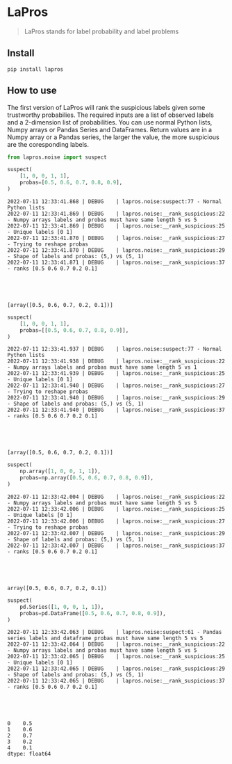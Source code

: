 # LaPros
> LaPros stands for label probability and label problems


## Install

`pip install lapros`

## How to use

The first version of LaPros will rank the suspicious labels given some trustworthy probabilies. The required inputs are a list of observed labels and a 2-dimension list of probabilities. You can use normal Python lists, Numpy arrays or Pandas Series and DataFrames. Return values are in a Numpy array or a Pandas series, the larger the value, the more suspicious are the coresponding labels.

```python
from lapros.noise import suspect
```

```python
suspect(
    [1, 0, 0, 1, 1],
    probas=[0.5, 0.6, 0.7, 0.8, 0.9],
)
```

    2022-07-11 12:33:41.868 | DEBUG    | lapros.noise:suspect:77 - Normal Python lists
    2022-07-11 12:33:41.869 | DEBUG    | lapros.noise:__rank_suspicious:22 - Numpy arrays labels and probas must have same length 5 vs 5
    2022-07-11 12:33:41.869 | DEBUG    | lapros.noise:__rank_suspicious:25 - Unique labels [0 1]
    2022-07-11 12:33:41.870 | DEBUG    | lapros.noise:__rank_suspicious:27 - Trying to reshape probas
    2022-07-11 12:33:41.870 | DEBUG    | lapros.noise:__rank_suspicious:29 - Shape of labels and probas: (5,) vs (5, 1)
    2022-07-11 12:33:41.871 | DEBUG    | lapros.noise:__rank_suspicious:37 - ranks [0.5 0.6 0.7 0.2 0.1]





    [array([0.5, 0.6, 0.7, 0.2, 0.1])]



```python
suspect(
    [1, 0, 0, 1, 1],
    probas=[[0.5, 0.6, 0.7, 0.8, 0.9]],
)
```

    2022-07-11 12:33:41.937 | DEBUG    | lapros.noise:suspect:77 - Normal Python lists
    2022-07-11 12:33:41.938 | DEBUG    | lapros.noise:__rank_suspicious:22 - Numpy arrays labels and probas must have same length 5 vs 1
    2022-07-11 12:33:41.939 | DEBUG    | lapros.noise:__rank_suspicious:25 - Unique labels [0 1]
    2022-07-11 12:33:41.940 | DEBUG    | lapros.noise:__rank_suspicious:27 - Trying to reshape probas
    2022-07-11 12:33:41.940 | DEBUG    | lapros.noise:__rank_suspicious:29 - Shape of labels and probas: (5,) vs (5, 1)
    2022-07-11 12:33:41.940 | DEBUG    | lapros.noise:__rank_suspicious:37 - ranks [0.5 0.6 0.7 0.2 0.1]





    [array([0.5, 0.6, 0.7, 0.2, 0.1])]



```python
suspect(
    np.array([1, 0, 0, 1, 1]),
    probas=np.array([0.5, 0.6, 0.7, 0.8, 0.9]),
)
```

    2022-07-11 12:33:42.004 | DEBUG    | lapros.noise:__rank_suspicious:22 - Numpy arrays labels and probas must have same length 5 vs 5
    2022-07-11 12:33:42.006 | DEBUG    | lapros.noise:__rank_suspicious:25 - Unique labels [0 1]
    2022-07-11 12:33:42.006 | DEBUG    | lapros.noise:__rank_suspicious:27 - Trying to reshape probas
    2022-07-11 12:33:42.007 | DEBUG    | lapros.noise:__rank_suspicious:29 - Shape of labels and probas: (5,) vs (5, 1)
    2022-07-11 12:33:42.007 | DEBUG    | lapros.noise:__rank_suspicious:37 - ranks [0.5 0.6 0.7 0.2 0.1]





    array([0.5, 0.6, 0.7, 0.2, 0.1])



```python
suspect(
    pd.Series([1, 0, 0, 1, 1]),
    probas=pd.DataFrame([0.5, 0.6, 0.7, 0.8, 0.9]),
)
```

    2022-07-11 12:33:42.063 | DEBUG    | lapros.noise:suspect:61 - Pandas series labels and dataframe probas must have same length 5 vs 5
    2022-07-11 12:33:42.064 | DEBUG    | lapros.noise:__rank_suspicious:22 - Numpy arrays labels and probas must have same length 5 vs 5
    2022-07-11 12:33:42.065 | DEBUG    | lapros.noise:__rank_suspicious:25 - Unique labels [0 1]
    2022-07-11 12:33:42.065 | DEBUG    | lapros.noise:__rank_suspicious:29 - Shape of labels and probas: (5,) vs (5, 1)
    2022-07-11 12:33:42.065 | DEBUG    | lapros.noise:__rank_suspicious:37 - ranks [0.5 0.6 0.7 0.2 0.1]





    0    0.5
    1    0.6
    2    0.7
    3    0.2
    4    0.1
    dtype: float64


